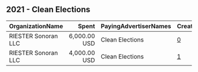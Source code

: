 ## 2021 - Clean Elections 
|OrganizationName|Spent|PayingAdvertiserNames|CreativeUrls|Impressions|Genders|AgeBrackets|CountryCodes|BillingAddresses|CandidateBallotInformation|
|:---|---:|:---|:---|---:|:---|:---|:---|:---|:---|
|RIESTER Sonoran LLC|6,000.00 USD|Clean Elections|[0](https://www.snap.com/political-ads/asset/1b53d19ffd2d4c62393f2e146d54d9dbeb504388c28bc6b87ff803c242af85ff?mediaType=mp4)|1,042,179||18-23|united states|"3344 E. Camelback Rd.,Phoenix,85018,US"||
|RIESTER Sonoran LLC|4,000.00 USD|Clean Elections|[1](https://www.snap.com/political-ads/asset/3ab1df2f010e7fc05caa4d6b8ea2d41334aa9716e358ff179972278ca1587dd5?mediaType=mp4)|686,900||18-23|united states|"3344 E. Camelback Rd.,Phoenix,85018,US"||
